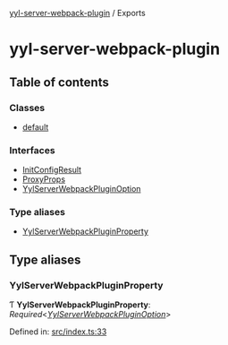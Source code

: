 [yyl-server-webpack-plugin](README.md) / Exports

# yyl-server-webpack-plugin

## Table of contents

### Classes

- [default](classes/default.md)

### Interfaces

- [InitConfigResult](interfaces/initconfigresult.md)
- [ProxyProps](interfaces/proxyprops.md)
- [YylServerWebpackPluginOption](interfaces/yylserverwebpackpluginoption.md)

### Type aliases

- [YylServerWebpackPluginProperty](modules.md#yylserverwebpackpluginproperty)

## Type aliases

### YylServerWebpackPluginProperty

Ƭ **YylServerWebpackPluginProperty**: *Required*<[*YylServerWebpackPluginOption*](interfaces/yylserverwebpackpluginoption.md)\>

Defined in: [src/index.ts:33](https://github.com/jackness1208/yyl-server-webpack-plugin/blob/d47dbbd/src/index.ts#L33)
